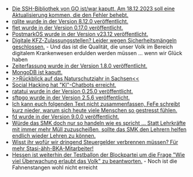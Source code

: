 * [Die SSH-Bibliothek von GO ist/war kaputt. Am 18.12.2023 soll eine Aktualisierung kommen, die den Fehler behebt.](http://blog.fefe.de/?ts=9b8180c7)
* [rqlite wurde in der Version 8.12.0 veröffentlicht.](https://github.com/rqlite/rqlite/releases/tag/v8.12.0)
* [flet wurde in der Version 0.17.0 veröffentlicht.](https://github.com/flet-dev/flet/releases/tag/v0.17.0)
* [PostmarkOS wurde in der Version v23.12 veröffentlicht.](https://postmarketos.org/blog/2023/12/18/v23.12-release/)
* [Digitale KFZ-Zulassungsstellen? Leider wegen Sicherheitsmängeln geschlossen.](https://www.borncity.com/blog/2023/12/17/70-der-kfz-zulassungsstellen-werden-wegen-sicherheitsmngel-fr-digitale-kfz-zulassung-i-kfz-gesperrt/) - Und das ist die Qualität, die unser Volk im Bereich digitalem Krankenwesen erdulden werden müssen ... wenn wir Glück haben
* [Zeiterfassung wurde in der Version 1.8.0 veröffentlicht.](https://github.com/urlaubsverwaltung/zeiterfassung/releases/tag/zeiterfassung-1.8.0)
* [MongoDB ist kaputt.](https://www.linux-magazin.de/blogs/mongodb-attacke/)
* [>>Rückblick auf das Naturschutzjahr in Sachsen<<](https://sachsen.nabu.de/news/2023/34318.html)
* [Social Hacking hat "KI"-Chatbots erreicht.](http://blog.fefe.de/?ts=9b7eaba4)
* [ratatui wurde in der Version 0.25.0 veröffentlicht.](https://github.com/ratatui-org/ratatui/releases/tag/v0.25.0)
* [sftpgo wurde in der Version 2.5.6 veröffentlicht.](https://github.com/drakkan/sftpgo/releases/tag/v2.5.6)
* [Ich kann euch folgenden Text nicht zusammenfassen, FeFe schreibt kurz nieder, warum sich heute viele Menschen so gestresst fühlen.](http://blog.fefe.de/?ts=9b7e96ca)
* [fd wurde in der Version 9.0.0 veröffentlicht.](https://github.com/sharkdp/fd/releases/tag/v9.0.0)
* [Würde das SMK doch nur so handeln wie es spricht ... Statt Lehrkräfte mit immer mehr Müll zuzuscheißen, sollte das SMK den Lehrern helfen endlich wieder Lehren zu können.](https://www.bildung.sachsen.de/blog/index.php/2023/12/19/interview-45minuten/)
* [Wisst ihr wofür wir dringend Steuergelder verbrennen müssen? Für mehr Stasi-ähh-BKA-Mitarbeiter!](https://netzpolitik.org/2023/digitale-dienste-gesetz-mehr-personal-fuer-das-bundeskriminalamt-unterm-weihnachtsbaum/)
* [Hessen ist weiterhin der Testballon der Blockpartei um die Frage "Wie viel Überwachung erlaubt das Volk" zu beantworten.](https://netzpolitik.org/2023/koalitionsvertrag-einmal-alles-fuer-hessens-hardliner/) - Noch ist die Fahnenstangen wohl nicht erreicht
